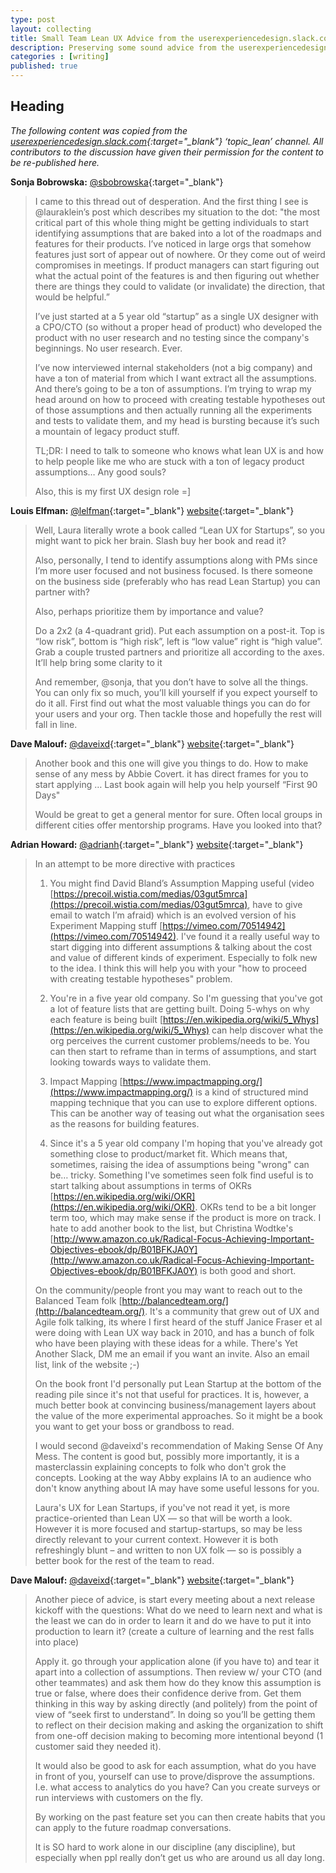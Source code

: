 ```yaml
---
type: post
layout: collecting
title: Small Team Lean UX Advice from the userexperiencedesign.slack.com community
description: Preserving some sound advice from the userexperiencedesign.slack.com community on small team Lean UX in a mature company with little/no previous user research.
categories : [writing]
published: true
---
```


## Heading



*The following content was copied from the [userexperiencedesign.slack.com](https://userexperiencedesign.slack.com/){:target="_blank"} ‘topic_lean’ channel. All contributors to the discussion have given their permission for the content to be re-published here.*

**Sonja Bobrowska:** [@sbobrowska](https://twitter.com/sbobrowska){:target="_blank"}

> I came to this thread out of desperation. And the first thing I see is @lauraklein’s post which describes my situation to the dot: "the most critical part of this whole thing might be getting individuals to start identifying assumptions that are baked into a lot of the roadmaps and features for their products. I’ve noticed in large orgs that somehow features just sort of appear out of nowhere. Or they come out of weird compromises in meetings. If product managers can start figuring out what the actual point of the features is and then figuring out whether there are things they could to validate (or invalidate) the direction, that would be helpful.”
>
> I’ve just started at a 5 year old “startup” as a single UX designer with a CPO/CTO (so without a proper head of product) who developed the product with no user research and no testing since the company's beginnings. No user research. Ever.
>
> I’ve now interviewed internal stakeholders (not a big company) and have a ton of material from which I want extract all the assumptions. And there’s going to be a ton of assumptions. I’m trying to wrap my head around on how to proceed with creating testable hypotheses out of those assumptions and then actually running all the experiments and tests to validate them, and my head is bursting because it’s such a mountain of legacy product stuff.
>
> TL;DR: I need to talk to someone who knows what lean UX is and how to help people like me who are stuck with a ton of legacy product assumptions… Any good souls?
>
> Also, this is my first UX design role =]

**Louis Elfman:** [@lelfman](https://twitter.com/lelfman){:target="_blank"} [website](http://louiselfman.com/){:target="_blank"}

> Well, Laura literally wrote a book called “Lean UX for Startups”, so you might want to pick her brain. Slash buy her book and read it?
>
> Also, personally, I tend to identify assumptions along with PMs since I’m more user focused and not business focused. Is there someone on the business side (preferably who has read Lean Startup) you can partner with?
>
> Also, perhaps prioritize them by importance and value?
>
> Do a 2x2 (a 4-quadrant grid). Put each assumption on a post-it. Top is “low risk”, bottom is “high risk”, left is “low value” right is “high value”. Grab a couple trusted partners and prioritize all according to the axes. It’ll help bring some clarity to it
>
> And remember, @sonja, that you don’t have to solve all the things. You can only fix so much, you’ll kill yourself if you expect yourself to do it all. First find out what the most valuable things you can do for your users and your org. Then tackle those and hopefully the rest will fall in line.

**Dave Malouf:** [@daveixd](https://twitter.com/daveixd){:target="_blank"} [website](http://davemalouf.com/){:target="_blank"}

> Another book and this one will give you things to do. How to make sense of any mess by Abbie Covert. it has direct frames for you to start applying … Last book again will help you help yourself “First 90 Days"
>
> Would be great to get a general mentor for sure. Often local groups in different cities offer mentorship programs. Have you looked into that?

**Adrian Howard:** [@adrianh](https://twitter.com/adrianh){:target="_blank"} [website](http://quietstars.com/){:target="_blank"}

> In an attempt to be more directive with practices
>
> 1) You might find David Bland’s Assumption Mapping useful (video [https://precoil.wistia.com/medias/03gut5mrca](https://precoil.wistia.com/medias/03gut5mrca), have to give email to watch I’m afraid) which is an evolved version of his Experiment Mapping stuff [https://vimeo.com/70514942](https://vimeo.com/70514942). I've found it a  really useful way to start digging into different assumptions & talking about the cost and value of different kinds of experiment. Especially to folk new to the idea. I think this will help you with your "how to proceed with creating testable hypotheses" problem.
>
> 2) You're in a five year old company. So I'm guessing that you've got a lot of feature lists that are getting built. Doing 5-whys on why each feature is being built [https://en.wikipedia.org/wiki/5_Whys](https://en.wikipedia.org/wiki/5_Whys) can help discover what the org perceives the current customer problems/needs to be. You can then start to reframe than in terms of assumptions, and start looking towards ways to validate them.
>
> 3) Impact Mapping [https://www.impactmapping.org/](https://www.impactmapping.org/) is a kind of structured mind mapping technique that you can use to explore different options. This can be another way of teasing out what the organisation sees as the reasons for building features.
>
> 4) Since it's a 5 year old company I'm hoping that you've already got something close to product/market fit. Which means that, sometimes, raising the idea of assumptions being "wrong" can be… tricky. Something I've sometimes seen folk find useful is to start talking about assumptions in terms of OKRs [https://en.wikipedia.org/wiki/OKR](https://en.wikipedia.org/wiki/OKR). OKRs tend to be a bit longer term too, which may make sense if the product is more on track. I hate to add another book to the list, but Christina Wodtke's [http://www.amazon.co.uk/Radical-Focus-Achieving-Important-Objectives-ebook/dp/B01BFKJA0Y](http://www.amazon.co.uk/Radical-Focus-Achieving-Important-Objectives-ebook/dp/B01BFKJA0Y) is both good and short.
>
> On the community/people front you may want to reach out to the Balanced Team folk [http://balancedteam.org/](http://balancedteam.org/). It's a community that grew out of UX and Agile folk talking, its where I first heard of the stuff Janice Fraser et al were doing with Lean UX way back in 2010, and has a bunch of folk who have been playing with these ideas for a while. There's Yet Another Slack, DM me an email if you want an invite. Also an email list, link of the website ;-)
>
> On the book front I'd ​personally put Lean Startup at the bottom of the reading pile since it's not that useful for practices. It is, however, a much better book at convincing business/management layers about the value of the more experimental approaches. So it might be a book you want to get your boss or grandboss to read.
>
> I would second @daveixd's recommendation of Making Sense Of Any Mess. The content is good but, possibly more importantly, it is a ​masterclass​ in explaining concepts to folk who don't grok the concepts. Looking at the way Abby explains IA to an audience who don't know anything about IA may have some useful lessons for you.
> 
> Laura's UX for Lean Startups, if you've not read it yet, is more practice-oriented than Lean UX — so that will be worth a look. However it is more focused and startup-startups, so may be less directly relevant to your current context. However it is both refreshingly blunt – and written to non UX folk — so is possibly a better book for the rest of the team to read.

**Dave Malouf:** [@daveixd](https://twitter.com/daveixd){:target="_blank"} [website](http://davemalouf.com/){:target="_blank"}

> Another piece of advice, is start every meeting about a next release kickoff with the questions: What do we need to learn next and what is the least we can do in order to learn it and do we have to put it into production to learn it? (create a culture of learning and the rest falls into place)
>
> Apply it. go through your application alone (if you have to) and tear it apart into a collection of assumptions. Then review w/ your CTO (and other teammates) and ask them how do they know this assumption is true or false, where does their confidence derive from. Get them thinking in this way by asking directly (and politely) from the point of view of “seek first to understand”. In doing so you’ll be getting them to reflect on their decision making and asking the organization to shift from one-off decision making to becoming more intentional beyond (1 customer said they needed it).
>
> It would also be good to ask for each assumption, what do you have in front of you, yourself can use to prove/disprove the assumptions. I.e. what access to analytics do you have? Can you create surveys or run interviews with customers on the fly.
>
> By working on the past feature set you can then create habits that you can apply to the future roadmap conversations.
>
> It is SO hard to work alone in our discipline (any discipline), but especially when ppl really don’t get us who are around us all day long.
